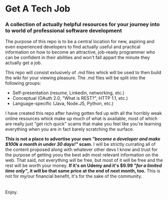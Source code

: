 # Get A Tech Job
### A collection of actually helpful resources for your journey into to world of professional software development

The purpose of this repo is to be a central location for new, aspiring and even experienced developers to find actually useful and practical information on how to become an attractive, job-ready programmer who can be confident in their abilities and won't fall appart the minute they actually get a job.

This repo will consist exlusively of .md files whick will be used to then build the wiki for your viewing pleasure. The .md files will be split into the following groups:

- Self-presentation (resume, Linkedin, networking, etc.)
- Conceptual (OAuth 2.0, "What is REST?", HTTP 1.1, etc.)
- Language-specific (Java, Node.JS, Python, etc.)

I have created this repo after having gotten fed up with all the horribly weak online resources whick make up much of what is available, most of which are really just "get rich quick" scams that make you feel like you're learning everything when you are in fact barely scratching the surface. 

**This is not a place to advertise your own _"become a developer and make $100k a month in under 30 days!"_ scam.** I will  be strictly currating all of the content proposed along with whatever other devs I know and trust for the purpose of getting yoou the best adn most relevant information on the web. That said, not everything will be free, but most of it will be free and the rest will be worth your money. **If it's on Udemy and it's $9.99 _"for a limited time only"_, it  will be that same price at the end of next month, too.** This is not for my/our financial benefit, it's for the sake of the community.
<br><br><br>
Enjoy.
